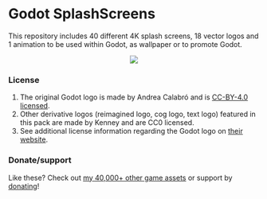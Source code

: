 # Godot SplashScreens

This repository includes 40 different 4K splash screens, 18 vector logos and 1 animation to be used within Godot, as wallpaper or to promote Godot.

<p align="center"><img src="Preview.png"/></p>

### License

1. The original Godot logo is made by Andrea Calabró and is [CC-BY-4.0 licensed](https://github.com/godotengine/godot/blob/master/LOGO_LICENSE.txt).
2. Other derivative logos (reimagined logo, cog logo, text logo) featured in this pack are made by Kenney and are CC0 licensed.
3. See additional license information regarding the Godot logo on [their website](https://godotengine.org/press/).

### Donate/support

Like these? Check out [my 40,000+ other game assets](https://kenney.nl/assets) or support by [donating](https://kenney.nl/donate)!